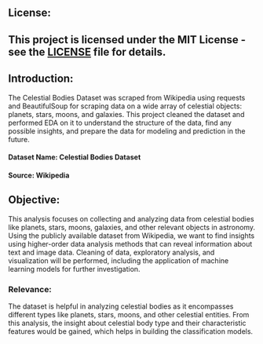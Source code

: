 ## License:
This project is licensed under the MIT License - see the [LICENSE](LICENSE) file for details.
---------------------
## Introduction:
The Celestial Bodies Dataset was scraped from Wikipedia using requests and BeautifulSoup for
scraping data on a wide array of celestial objects: planets, stars, moons, and galaxies. This project cleaned
the dataset and performed EDA on it to understand the structure of the data, find any possible insights, and
prepare the data for modeling and prediction in the future.

#### Dataset Name: Celestial Bodies Dataset
#### Source: Wikipedia

## Objective:
This analysis focuses on collecting and analyzing data from celestial bodies like planets, stars, moons,
galaxies, and other relevant objects in astronomy. Using the publicly available dataset from Wikipedia, we
want to find insights using higher-order data analysis methods that can reveal information about text and
image data. Cleaning of data, exploratory analysis, and visualization will be performed, including the
application of machine learning models for further investigation.
### Relevance:
The dataset is helpful in analyzing celestial bodies as it encompasses different types like planets,
stars, moons, and other celestial entities. From this analysis, the insight about celestial body type and their
characteristic features would be gained, which helps in building the classification models.
